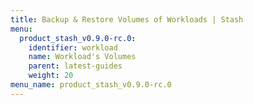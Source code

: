 ```yaml
---
title: Backup & Restore Volumes of Workloads | Stash
menu:
  product_stash_v0.9.0-rc.0:
    identifier: workload
    name: Workload's Volumes
    parent: latest-guides
    weight: 20
menu_name: product_stash_v0.9.0-rc.0
---
```

